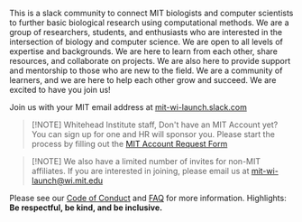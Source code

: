 This is a slack community to connect MIT biologists and computer scientists to further basic biological research using computational methods. We are a group of researchers, students, and enthusiasts who are interested in the intersection of biology and computer science. We are open to all levels of expertise and backgrounds. We are here to learn from each other, share resources, and collaborate on projects. We are also here to provide support and mentorship to those who are new to the field. We are a community of learners, and we are here to help each other grow and succeed. We are excited to have you join us!


Join us with your MIT email address at [mit-wi-launch.slack.com](https://mit-wi-launch.slack.com/)

> [!NOTE] Whitehead Institute staff, Don't have an MIT Account yet?
> You can sign up for one and HR will sponsor you. Please start the process
> by filling out the [MIT Account Request Form](https://it.wi.mit.edu/forms/mit-account-request)

> [!NOTE] We also have a limited number of invites for non-MIT affiliates. If you are interested in joining, please email us at mit-wi-launch@wi.mit.edu


Please see our [Code of Conduct](code_of_conduct.md) and [FAQ](faq.md) for more information. Highlights: **Be respectful, be kind, and be inclusive.**
